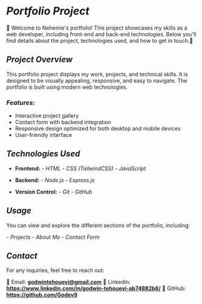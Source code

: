 # *Portfolio Project*

🤠 Welcome to Nehemie's portfolio! This project showcases my skills as a web developer, including front-end and back-end technologies. Below you'll find details about the project, technologies used, and how to get in touch.🚀

## *Project Overview*

This portfolio project displays my work, projects, and technical skills. It is designed to be visually appealing, responsive, and easy to navigate. The portfolio is built using modern web technologies.

### *Features:*
- Interactive project gallery
- Contact form with backend integration
- Responsive design optimized for both desktop and mobile devices
- User-friendly interface

## *Technologies Used*

- **Frontend:**
  *- HTML*
  *- CSS (TailwindCSS)*
  *- JavaScript*

- **Backend:**
  *- Node.js*
  *- Express.js*
  
- **Version Control:**
  *- Git*
  *- GitHub*

## *Usage*

You can view and explore the different sections of the portfolio, including:

*- Projects*
*- About Me*
*- Contact Form*

## *Contact*

For any inquiries, feel free to reach out:

📧 Email: **godwintehouevi@gmail.com**
🔗 LinkedIn: **https://www.linkedin.com/in/godwin-tehouevi-ab74882b8/**
🐙 GitHub: **https://github.com/Godev9**

